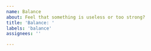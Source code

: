 ```yaml
---
name: Balance
about: Feel that something is useless or too strong?
title: 'Balance: '
labels: 'balance'
assignees: ''

---
```

